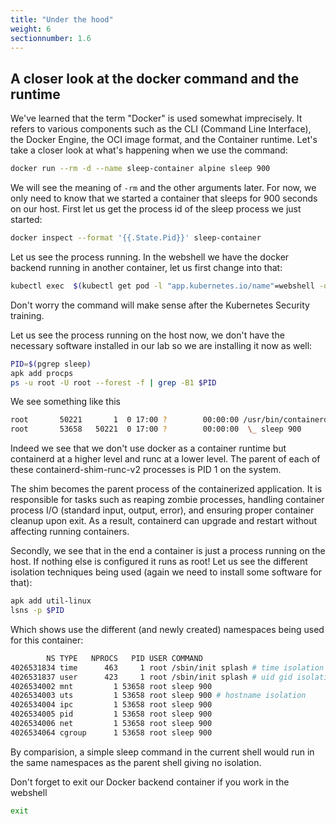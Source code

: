 ```yaml
---
title: "Under the hood"
weight: 6
sectionnumber: 1.6
---
```


## A closer look at the docker command and the runtime

We've learned that the term "Docker" is used somewhat imprecisely. It refers to various components such as the CLI (Command Line Interface), the Docker Engine, the OCI image format, and the Container runtime. Let's take a closer look at what's happening when we use the command:

```bash
docker run --rm -d --name sleep-container alpine sleep 900
```

We will see the meaning of `-rm` and the other arguments later. For now, we only need to know that we started a container that sleeps for 900 seconds on our host.
First let us get the process id of the sleep process we just started:

```bash
docker inspect --format '{{.State.Pid}}' sleep-container
```

Let us see the process running. In the webshell we have the docker backend running in another container, let us first change into that:

```bash
kubectl exec  $(kubectl get pod -l "app.kubernetes.io/name"=webshell -o name) -it -c dind -- sh
```

Don't worry the command will make sense after the Kubernetes Security training.

Let us see the process running on the host now, we don't have the necessary software installed in our lab so we are installing it now as well:

```bash
PID=$(pgrep sleep)
apk add procps
ps -u root -U root --forest -f | grep -B1 $PID
```

We see something like this

```bash
root       50221       1  0 17:00 ?        00:00:00 /usr/bin/containerd-shim-runc-v2 -namespace moby -id 724930591e3fbf44f9cacb60285c0420464c41f5a6366e2b4443c2b53e6cd251 -address /run/containerd/containerd.sock
root       53658   50221  0 17:00 ?        00:00:00  \_ sleep 900
```

Indeed we see that we don't use docker as a container runtime but containerd at a higher level and runc at a lower level. The parent of each of these containerd-shim-runc-v2 processes is PID 1 on the system.

The shim becomes the parent process of the containerized application. It is responsible for tasks such as reaping zombie processes, handling container process I/O (standard input, output, error), and ensuring proper container cleanup upon exit. As a result, containerd can upgrade and restart without affecting running containers.

Secondly, we see that in the end a container is just a process running on the host. If nothing else is configured it runs as root! Let us see the different isolation techniques being used (again we need to install some software for that):

```bash
apk add util-linux
lsns -p $PID
```

Which shows use the different (and newly created) namespaces being used for this container:

```bash
        NS TYPE   NPROCS   PID USER COMMAND
4026531834 time      463     1 root /sbin/init splash # time isolation
4026531837 user      423     1 root /sbin/init splash # uid gid isolation (root inside is not root outside)
4026534002 mnt         1 53658 root sleep 900 
4026534003 uts         1 53658 root sleep 900 # hostname isolation
4026534004 ipc         1 53658 root sleep 900
4026534005 pid         1 53658 root sleep 900
4026534006 net         1 53658 root sleep 900
4026534064 cgroup      1 53658 root sleep 900
```

By comparision, a simple sleep command in the current shell would run in the same namespaces as the parent shell giving no isolation.

Don't forget to exit our Docker backend container if you work in the webshell

```bash
exit
```
